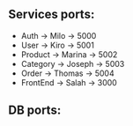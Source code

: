 ## Services ports:
- Auth -> Milo -> 5000
- User -> Kiro -> 5001
- Product -> Marina -> 5002
- Category -> Joseph -> 5003
- Order -> Thomas -> 5004
- FrontEnd -> Salah -> 3000

## DB ports:
